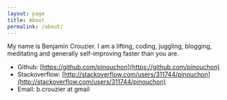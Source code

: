 ```yaml
---
layout: page
title: About
permalink: /about/
---
```


My name is Benjamin Crouzier. I am a lifting, coding, juggling, blogging, meditating 
and generally self-improving faster than you are.

 - Github: [https://github.com/pinouchon](https://github.com/pinouchon)
 - Stackoverflow: [http://stackoverflow.com/users/311744/pinouchon](http://stackoverflow.com/users/311744/pinouchon)
 - Email: b.crouzier at gmail